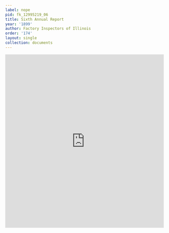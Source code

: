 ```yaml
---
label: nope
pid: fk_12995219_06
title: Sixth Annual Report
year: '1899'
author: Factory Inspectors of Illinois
order: '174'
layout: single
collection: documents
---
```

<iframe src="https://northwestern.app.box.com/embed/s/xfnjltjsqelltj6ygdmmyc6p6d1e3s3e?sortColumn=date&view=list" width="100%" height="550" frameborder="0" allowfullscreen webkitallowfullscreen msallowfullscreen></iframe>
